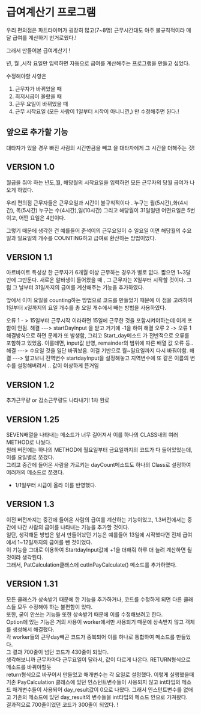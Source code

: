 급여계산기 프로그램
====================
우리 편의점은 파트타이머가 굉장히 많고(7~8명) 근무시간대도 아주 불규칙적이라 매달 급여를 계산하기 번거로웠다.!

그래서 만들어본 급여계산기 !

년, 월 ,시작 요일만 입력하면 자동으로 급여를 계산해주는 프로그램을 만들고 싶었다.

수정해야할 사항은 
1. 근무자가 바뀌었을 때
2. 최저시급이 올랐을 때
3. 근무 요일이 바뀌었을 때
4. 근무 시작요일 (모든 사람이 1일부터 시작이 아니니깐,)
만 수정해주면 된다.!

앞으로 추가할 기능
-------------------
대타자가 있을 경우 
빠진 사람의 시간만큼을 빼고 을 대타자에게 그 시간을 더해주는 것!


VERSION 1.0
--------------------
월급을 줘야 하는 년도,월, 해당월의 시작요일을 입력하면 모든 근무자의 당월 급여가 나오게 하였다.

우리 편의점 근무자들은 근무요일과 시간이 불규칙적이다 . 누구는 월(5시간),화(4시간), 목(5시간)  누구는 수(4시간),일(10시간) 
그리고 해당월이 31일일땐 어떤요일은 5번이고, 어떤 요일은 4번이다.

그렇기 때문에 생각한 건
예를들어 준석이의 근무요일이 수 일요일 이면
해당월의 수요일과 일요일의 개수를 COUNTING하고 급여로 환산하는 방법이었다.

VERSION 1.1
------------------------
아르바이트 특성상 한 근무자가 6개월 이상 근무하는 경우가 별로 없다. 짧으면 1~3달만에 그만둔다.
새로운 알바생이 들어왔을 때 , 그 근무자는 X일부터 시작할 것이다.
그럼 그 날부터 31일까지의 급여를 계산해주는 기능을 추가하였다.

앞에서 이미 요일을 counting하는 방법으로 코드를 만들었기 때문에
이 점을 고려하여 1일부터 x일까지의 요일 개수를 총 요일 개수에서 빼는 방법을 사용하였다.

오류 1 - > 15일부터 근무시작 이라하면 15일에 근무한 것을 포함시켜야하는데 이게 포함이 안됨.
해결 ---> startDayInput 을 받고 거기에 -1을 하여 해결
오류 2 -> 오류 1 해결방식으로 하면 문제가 또 발생함, 그리고 Start_day메소드 가 전반적으로 오류를 포함하고 있었음.
이를테면, input값 반영, remainder의 범위에 따른 배열 값 오류 등.. 
해결 ---> 수요일 것을 일단 바꿔놨음. 이걸 기반으로 월~일요일까지 다시 바꿔야함.
해결 ---> 알고보니 전역변수 startdayInput을 설정해놓고 지역변수에 또 같은 이름의 변수를 설정해버려서 .. 값이 이상하게 뜬거임

VERSION 1.2
------------------------------
추가근무량 or 감소근무량도 나타내기!
1차 완료

VERSION 1.25
-----------------------------
SEVEN배열을 나타내는 메소드가 너무 길어져서 이를 하나의 CLASS내의 여러 METHOD로 나눴다.  
원래 버전에는 하나의 METHOD에 월요일부터 금요일까지의 코드가 다 들어있었는데, 이를 요일별로 쪼갰다.  
그리고 중간에 들어온 사람을 가르키는 dayCount메소드도 하나의 Class로 설정하여 여러개의 메소드로 쪼갰다.  
+ 1/1일부터 시급이 올라 이를 반영했다.

VERSION 1.3
-------------------------
이전 버전까지는 중간에 들어온 사람의 급여를 계산하는 기능이었고, 1.3버전에서는 중간에 나간 사람의 급여를 나타내는 기능을 추가할 것이다.  
일단, 생각해둔 방법은 앞서 만들어놨던 기능은 예를들어 13일에 시작했다면 전체 급여에서 1~12일까지의 급여를 뺀 것이었다.  
이 기능을 그대로 이용하여 StartdayInput값에 +1을 더해줘 하루 더 늘려 계산하면 될 것이라 생각된다.  
그래서, PatCalculation클래스에 cutInPayCalculate() 메소드를 추가하였다. 

VERSION 1.31 
----------------------------
모든 클래스가 상속받기 때문에 한 기능을 추가하거나, 코드를 수정하게 되면 다른 클래스들 모두 수정해야 하는 불편함이 있다.  
또한, 굳이 안쓰는 기능들 또한 상속받기 때문에 이를 수정해보려고 한다.  
Option에 있는 기능은 거의 사용이 worker에서만 사용되기 때문에 상속받지 않고 객체를 생성해서 해결했다.  
각 worker들의 근무day빼곤 코드가 중복되어 이를 하나로 통합하여 메소드를 만들었다.  
그 결과 700줄이 넘던 코드가 430줄이 되었다.  
생각해보니까 근무자마다 근무요일이 달라서, 값이 다르게 나온다. RETURN형식으로 메소드를 바꿔야할듯  
return형식으로 바꾸어서 만들었고 매개변수는 각 요일로 설정했다. 이렇게 실행했을때 기존 PayCalculation 클래스에 있던 인스턴트변수들이 사용되지 않고 int타입의 메소드 매개변수들이 사용되어 day_result값이 0으로 나왔다.  그래서 인스턴트변수를 없애고 기존의 메소드에 있던 day_result의 변수들을 int타입의 메소드 안으로 가져왔다.  
결과적으로 700줄이었던 코드가 300줄이 되었다. !

